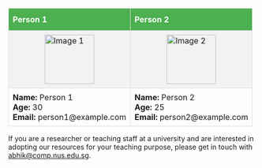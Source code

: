 <style>
  .personal-info-table {
    width: 100%;
    border-collapse: collapse;
  }
  .personal-info-table td, .personal-info-table th {
    border: 1px solid #ddd;
    padding: 8px;
  }
  .personal-info-table tr:nth-child(even){background-color: #f2f2f2;}
  .personal-info-table tr:hover {background-color: #ddd;}
  .personal-info-table th {
    padding-top: 12px;
    padding-bottom: 12px;
    text-align: left;
    background-color: #4CAF50;
    color: white;
  }
  .personal-info-img {
    display: block;
    margin-left: auto;
    margin-right: auto;
  }
</style>

<table class="personal-info-table">
  <tr>
    <th>Person 1</th>
    <th>Person 2</th>
  </tr>
  <tr>
    <td><img src="image1_url" alt="Image 1" class="personal-info-img" style="width:100px;height:100px;"></td>
    <td><img src="image2_url" alt="Image 2" class="personal-info-img" style="width:100px;height:100px;"></td>
  </tr>
  <tr>
    <td>
      <strong>Name:</strong> Person 1<br>
      <strong>Age:</strong> 30<br>
      <strong>Email:</strong> person1@example.com
    </td>
    <td>
      <strong>Name:</strong> Person 2<br>
      <strong>Age:</strong> 25<br>
      <strong>Email:</strong> person2@example.com
    </td>
  </tr>
</table>


If you are a researcher or teaching staff at a university and are interested in adopting our resources for your teaching purpose, please get in touch with <abhik@comp.nus.edu.sg>.